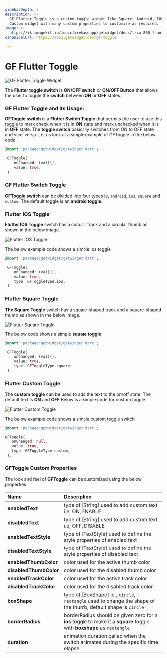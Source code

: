 ```yaml
---
sidebarDepth: 2
description: >-
  GF Flutter Toggle is a custom toggle widget like Square, Android, IOS, and
  Custom widget with many custom properties to customize as required.
image: >-
  https://ik.imagekit.io/ionicfirebaseapp/getwidget/docs/tr:w-800,f-auto/Toggles_hndeJnCfxa.png
canonicalUrl: https://docs.getwidget.dev/gf-toggle

---
```


# GF Flutter Toggle

![GF Flutter Toggle Widget](https://ik.imagekit.io/ionicfirebaseapp/getwidget/docs/tr:w-800,f-auto/Toggles_hndeJnCfxa.png)

The **Flutter toggle switch** is **ON/OFF switch** or **ON/OFF Button** that allows the user to toggle the **switch** between **ON** or **OFF** states. 

### GF Flutter Toggle and its Usage:

**GFToggle** **switch** is a **Flutter Switch Toggle** that permits the user to use this toggle to mark check when it is in **ON** state and mark unchecked when it is in **OFF** state. The **toggle switch** basically switches from ON to OFF state and vice-versa. Let us look at a simple example of GFToggle in the below code.

```dart
import 'package:getwidget/getwidget.dart';

 GFToggle(
    onChanged: (val){},
    value: true,
 )
```

### GF Flutter Switch Toggle

**GFToggle switch** can be divided into  four types ie, `android`, `ios`, `square` and `custom`. The default toggle is an **android toggle.**

### Flutter IOS Toggle

**Flutter IOS Toggle** switch has a circular track and a circular thumb as shown in the below image.

![Flutter IOS Toggle](https://ik.imagekit.io/ionicfirebaseapp/getwidget/docs/tr:w-800,f-auto/ios_bW24_m8Gb_wJs_-EKey0.webp)

The below example code shows a simple ios toggle

```dart
import 'package:getwidget/getwidget.dart';

 GFToggle(
    onChanged: (val){},
    value: true,
    type: GFToggleType.ios,
 )
```

### Flutter Square Toggle

**The Square Toggle** switch has a square-shaped track and a square-shaped thumb as shown in the below image.

![Flutter Square Toggle](https://ik.imagekit.io/ionicfirebaseapp/getwidget/docs/tr:w-800,f-auto/square_kQf7GGmmw_rysXqcWnd.png)

The below code shows a simple **square toggle**

```dart
import 'package:getwidget/getwidget.dart';

 GFToggle(
    onChanged: (val){},
    value: true,
    type: GFToggleType.square,
 )
```

### Flutter Custom Toggle

The **custom** **toggle** can be used to add the text to the on/off state. The default text is **ON** and **OFF** Below is a simple code for custom toggle

![Flutter Custom Toggle](https://ik.imagekit.io/ionicfirebaseapp/getwidget/docs/tr:w-800,f-auto/custom-2_IukUJZTss_ILY-qwiUmD.png)

The below example code shows a simple custom toggle switch

```dart
import 'package:getwidget/getwidget.dart';

GFToggle(
   onChanged: null,
   value: true,
   type: GFToggleType.custom,
 ),
```

### GFToggle Custom Properties

The look and feel of **GFToggle** can be customized using the below properties

| Name | Description |
| :--- | :--- |
| **enabledText** | type of \[String\] used to add custom text i.e, ON, ENABLE |
| **disabledText** | type of \[String\] used to add custom text i.e, OFF, DISABLE |
| **enabledTextStyle** | type of \[TextStyle\] used to define the style properties of enabled text |
| **disabledTextStyle** | type of \[TextStyle\] used to define the style properties of disabled text |
| **enabledThumbColor** | color used for the active thumb color |
| **disabledThumbColor** | color used for the disabled thumb color |
| **enabledTrackColor** | color used for the active track color |
| **disabledTrackColor** | color used for the disabled track color |
| **boxShape** | type of \[BoxShape\] ie , `circle`, `rectangle` used to change the shape of the thumb, default shape is `circle` |
| **borderRadius** | borderRadius should be given zero for a **ios** toggle to make it a **square** toggle with **boxshape** as `rectangle` |
| **duration** | animation duration called when the switch animates during the specific time elapse |

